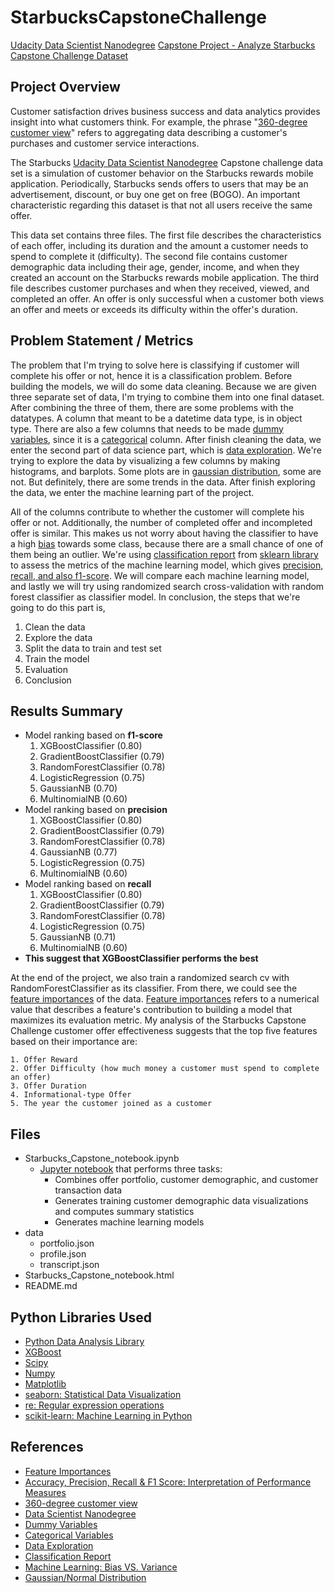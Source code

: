 # StarbucksCapstoneChallenge
[Udacity Data Scientist Nanodegree](https://www.udacity.com/course/data-scientist-nanodegree--nd025) 
[Capstone Project - Analyze Starbucks Capstone Challenge Dataset](https://medium.com/@bariqhibat/data-scientist-nanodegree-starbucks-capstone-challenge-2a313a5d4084)  

## Project Overview
Customer satisfaction drives business success and data analytics provides insight into what customers think. For example, the phrase "[360-degree customer view](https://searchsalesforce.techtarget.com/definition/360-degree-customer-view)" refers to aggregating data describing a customer's purchases and customer service interactions.
  
The Starbucks [Udacity Data Scientist Nanodegree](https://www.udacity.com/course/data-scientist-nanodegree--nd025) Capstone challenge data set is a simulation of customer behavior on the Starbucks rewards mobile application. Periodically, Starbucks sends offers to users that may be an advertisement, discount, or buy one get on free (BOGO). An important characteristic regarding this dataset is that not all users receive the same offer.
  
This data set contains three files. The first file describes the characteristics of each offer, including its duration and the amount  a customer needs to spend to complete it (difficulty). The second file contains customer demographic data including their age, gender, income, and when they created an account on the Starbucks rewards mobile application. The third file describes customer purchases and when they received, viewed, and completed an offer. An offer is only successful when a customer both views an offer and meets or exceeds its difficulty within the offer's duration.
  
## Problem Statement / Metrics 
The problem that I'm trying to solve here is classifying if customer will complete his offer or not, hence it is a classification problem. Before building the models, we will do some data cleaning. Because we are given three separate set of data, I'm trying to combine them into one final dataset. After combining the three of them, there are some problems with the datatypes. A column that meant to be a datetime data type, is in object type. There are also a few columns that needs to be made [dummy variables](https://en.wikipedia.org/wiki/Dummy_variable_(statistics)), since it is a [categorical](https://en.wikipedia.org/wiki/Categorical_variable) column. After finish cleaning the data, we enter the second part of data science part, which is [data exploration](https://en.wikipedia.org/wiki/Data_exploration#:~:text=Data%20exploration%20is%20an%20approach,through%20traditional%20data%20management%20systems.). We're trying to explore the data by visualizing a few columns by making histograms, and barplots. Some plots are in [gaussian distribution](https://en.wikipedia.org/wiki/Normal_distribution), some are not. But definitely, there are some trends in the data. After finish exploring the data, we enter the machine learning part of the project.

All of the columns contribute to whether the customer will complete his offer or not. Additionally, the number of completed offer and incompleted offer is similar. This makes us not worry about having the classifier to have a high [bias](https://becominghuman.ai/machine-learning-bias-vs-variance-641f924e6c57) towards some class, because there are a small chance of one of them being an outlier. We're using [classification report](https://scikit-learn.org/stable/modules/generated/sklearn.metrics.classification_report.html) from [sklearn library](https://scikit-learn.org/stable/index.html) to assess the metrics of the machine learning model, which gives [precision, recall, and also f1-score](https://blog.exsilio.com/all/accuracy-precision-recall-f1-score-interpretation-of-performance-measures/#:~:text=Precision%20%2D%20Precision%20is%20the%20ratio,the%20total%20predicted%20positive%20observations.&text=F1%20score%20%2D%20F1%20Score%20is,and%20false%20negatives%20into%20account.). We will compare each machine learning model, and lastly we will try using randomized search cross-validation with random forest classifier as classifier model. In conclusion, the steps that we're going to do this part is,
1. Clean the data
2. Explore the data
3. Split the data to train and test set
4. Train the model
5. Evaluation
6. Conclusion

## Results Summary
- Model ranking based on **f1-score**
    1. XGBoostClassifier (0.80)
    2. GradientBoostClassifier (0.79)
    3. RandomForestClassifier (0.78)
    4. LogisticRegression (0.75)
    5. GaussianNB (0.70)
    6. MultinomialNB (0.60)
- Model ranking based on **precision**
    1. XGBoostClassifier (0.80)
    2. GradientBoostClassifier (0.79)
    3. RandomForestClassifier (0.78)
    4. GaussianNB (0.77)
    5. LogisticRegression (0.75)
    6. MultinomialNB (0.60)
- Model ranking based on **recall**
    1. XGBoostClassifier (0.80)
    2. GradientBoostClassifier (0.79)
    3. RandomForestClassifier (0.78)
    4. LogisticRegression (0.75)
    5. GaussianNB (0.71)
    6. MultinomialNB (0.60)
- **This suggest that XGBoostClassifier performs the best**

At the end of the project, we also train a randomized search cv with RandomForestClassifier as its classifier. From there, we could see the [feature importances](https://towardsdatascience.com/running-random-forests-inspect-the-feature-importances-with-this-code-2b00dd72b92e) of the data. [Feature importances](https://towardsdatascience.com/running-random-forests-inspect-the-feature-importances-with-this-code-2b00dd72b92e) refers to a numerical value that describes a feature's contribution to building a model that maximizes its evaluation metric. My analysis of the Starbucks Capstone Challenge customer offer effectiveness suggests that the top five features based on their importance are:  
  
    1. Offer Reward 
    2. Offer Difficulty (how much money a customer must spend to complete an offer)  
    3. Offer Duration 
    4. Informational-type Offer  
    5. The year the customer joined as a customer

## Files  
- Starbucks_Capstone_notebook.ipynb  
  - [Jupyter notebook](https://jupyter.org/) that performs three tasks:  
    - Combines offer portfolio, customer demographic, and customer transaction data  
    - Generates training customer demographic data visualizations and computes summary statistics  
    - Generates machine learning models  
- data
  - portfolio.json
  - profile.json
  - transcript.json
- Starbucks_Capstone_notebook.html 
- README.md  
	
## Python Libraries Used
- [Python Data Analysis Library](https://pandas.pydata.org/)
- [XGBoost](https://xgboost.readthedocs.io/en/latest/)
- [Scipy](https://www.scipy.org/)
- [Numpy](http://www.numpy.org/)  
- [Matplotlib](https://matplotlib.org/)  
- [seaborn: Statistical Data Visualization](https://seaborn.pydata.org/)  
- [re: Regular expression operations](https://docs.python.org/3/library/re.html)  
- [scikit-learn: Machine Learning in Python](https://scikit-learn.org/stable/)   
  
## References
- [Feature Importances](https://towardsdatascience.com/running-random-forests-inspect-the-feature-importances-with-this-code-2b00dd72b92e)
- [Accuracy, Precision, Recall & F1 Score: Interpretation of Performance Measures](https://blog.exsilio.com/all/accuracy-precision-recall-f1-score-interpretation-of-performance-measures/#:~:text=Precision%20%2D%20Precision%20is%20the%20ratio,the%20total%20predicted%20positive%20observations.&text=F1%20score%20%2D%20F1%20Score%20is,and%20false%20negatives%20into%20account.)
- [360-degree customer view](https://searchcustomerexperience.techtarget.com/definition/360-degree-customer-view)
- [Data Scientist Nanodegree](https://www.udacity.com/course/data-scientist-nanodegree--nd025)
- [Dummy Variables](https://en.wikipedia.org/wiki/Dummy_variable_(statistics))
- [Categorical Variables](https://en.wikipedia.org/wiki/Categorical_variable)
- [Data Exploration](https://en.wikipedia.org/wiki/Data_exploration#:~:text=Data%20exploration%20is%20an%20approach,through%20traditional%20data%20management%20systems.)
- [Classification Report](https://en.wikipedia.org/wiki/Data_exploration#:~:text=Data%20exploration%20is%20an%20approach,through%20traditional%20data%20management%20systems.)
- [Machine Learning: Bias VS. Variance](https://becominghuman.ai/machine-learning-bias-vs-variance-641f924e6c57)
- [Gaussian/Normal Distribution](https://en.wikipedia.org/wiki/Normal_distribution)